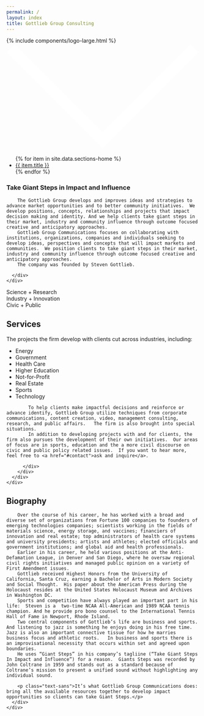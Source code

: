 ```yaml
---
permalink: /
layout: index
title: Gottlieb Group Consulting
---
```

<a id="top"></a>
<section class="container-brand">
  <div class="grid-container">
    <div class="grid-x grid-margin-x align-middle section-h-full">
      <div class="cell small-12 text-center">
      	{% include components/logo-large.html %}
        <div class="div text-center"><a href="#intro" title="Take a Giant Step" data-smooth-scroll="data-smooth-scroll" data-offset="-40" data-animation-easing="swing">
        	<svg class="arrow pulse icon-xlarge icon-next" id="ggc-arrow-down" data-name="arrow-down" viewBox="0 0 87 48" xmlns="http://www.w3.org/2000/svg" xmlns:xlink="http://www.w3.org/1999/xlink" preserveAspectRatio="xMidYMid meet"><use xlink:href="#arrow_stroke" transform="translate(2 2)" fill="#FFF"/><defs><path id="arrow_stroke" d="M41.5 41.5l-1.768 1.768 1.768 1.767 1.768-1.767L41.5 41.5zM-1.768 1.768l41.5 41.5 3.536-3.536-41.5-41.5-3.536 3.536zm45.036 41.5l41.5-41.5-3.536-3.536-41.5 41.5 3.536 3.536z"/></defs></svg>
        </a></div>
      </div>
    </div>
  </div>
</section>
<nav class="section-nav show-for-medium" data-sticky-container="data-sticky-container">
  <ul class="menu container-white drop align-center" data-sticky="data-sticky" data-options="marginTop:0;" data-top-anchor="intro">
  	{% for item in site.data.sections-home %}
      <li data-smooth-scroll="data-smooth-scroll" data-offset="20" data-animation-easing="swing"><a class="nav-item" href="#{{ item.slug }}" title="{{ item.title }}">{{ item.title }}</a></li>
    {% endfor %}
  </ul>
</nav>
<section class="section-pad" id="intro">
  <div class="grid-container">
    <div class="grid-x grid-margin-x align-center">
      <div class="cell small-12 medium-3 large-3 text-right-on-medium">
        <h3 class="headline-2 text-light">Take <span class="text-bold">Giant Steps</span> in Impact and Influence</h3>
      </div>
      <div class="cell small-12 medium-9 large-6">
        
        The Gottlieb Group develops and improves ideas and strategies to advance market opportunities and to better community initiatives.  We develop positions, concepts, relationships and projects that impact decision making and identity. And we help clients take giant steps in their market, industry and community influence through outcome focused creative and anticipatory approaches.
        Gottlieb Group Communications focuses on collaborating with institutions, organizations, companies and individuals seeking to develop ideas, perspectives and concepts that will impact markets and communities.  We position clients to take giant steps in their market, industry and community influence through outcome focused creative and anticipatory approaches.
        The company was founded by Steven Gottlieb.

      </div>
    </div>
  </div>
</section>
<section class="section-pad">
  <div class="grid-container">
    <div class="grid-x grid-margin-x align-center">
      <div class="cell small-12 text-center">
        <div class="text-callout">Science + Research</div>
        <div class="text-callout">Industry + Innovation</div>
        <div class="text-callout">Civic + Public</div>
      </div>
    </div>
  </div>
</section>
<section class="section-pad" id="services">
  <div class="grid-container">
    <div class="grid-x grid-margin-x align-center">
      <div class="cell small-12 medium-3 large-3 text-right-on-medium">
        <h2 class="headline-4">Services</h2>
      </div>
      <div class="cell small-12 medium-9 large-6">
        <div class="grid-x grid-margin-x align-center">
          <div class="cell small-12 medium-5">
            <p>The projects the firm develop with clients cut across industries, including:</p>
            <ul class="list-styled callout">
              <li>Energy</li>
              <li>Government</li>
              <li>Health Care</li>
              <li>Higher Education</li>
              <li>Not-for-Profit</li>
              <li>Real Estate</li>
              <li>Sports</li>
              <li>Technology</li>
            </ul>
          </div>
          <div class="cell small-12 medium-7">

            To help clients make impactful decisions and reinforce or advance identify, Gottlieb Group utilize techniques from corporate communications, content creation, video, management consulting, research, and public affairs.   The firm is also brought into special situations.
            In addition to developing projects with and for clients, the firm also pursues the development of their own initiatives.  Our areas of focus are in sports, education and the a more civil discourse on civic and public policy related issues.  If you want to hear more, feel free to <a href="#contact">ask and inquire</a>.

          </div>
        </div>
      </div>
    </div>
  </div>
</section>
<section class="section-pad" id="bio">
  <div class="grid-container">
    <div class="grid-x grid-margin-x align-center">
      <div class="cell small-12 medium-3 large-3 text-right-on-medium">
        <h2 class="headline-4">Biography</h2>
      </div>
      <div class="cell small-12 medium-9 large-6">

        Over the course of his career, he has worked with a broad and diverse set of organizations from Fortune 100 companies to founders of emerging technologies companies; scientists working in the fields of materials science, energy storage, and vaccines; financiers of innovation and real estate; top administrators of health care systems and university presidents; artists and athletes; elected officials and government institutions; and global aid and health professionals.
        Earlier in his career, he held various positions at the Anti-Defamation League, in Denver and San Diego, where he oversaw regional civil rights initiatives and managed public opinion on a variety of First Amendment issues.
        Gottlieb received Highest Honors from the University of California, Santa Cruz, earning a Bachelor of Arts in Modern Society and Social Thought.  His paper about the American Press during the Holocaust resides at the United States Holocaust Museum and Archives in Washington DC.
        Sports and competition have always played an important part in his life:  Steven is a  two-time NCAA All-American and 1989 NCAA tennis champion. And he provide pro bono counsel to the International Tennis Hall of Fame in Newport, Rhode Island.
        Two central components of Gottlieb’s life are business and sports. And listening to jazz is something he enjoys doing in his free time.  Jazz is also an important connective tissue for how he marries business focus and athletic roots.   In business and sports there is an improvisational necessity that occurs within set and agreed upon boundaries.  
        He uses “Giant Steps” in his company’s tagliine (“Take Giant Steps In Impact and Influence”) for a reason.  Giants Steps was recorded by John Coltrane in 1959 and stands out as a standard because of Coltrane’s mission to present a unified sound without highlighting any individual sound.  

        <p class="text-sans">It’s what Gottlieb Group Communications does:  bring all the available resources together to develop impact opportunities so clients can take Giant Steps.</p>
      </div>
    </div>
  </div>
</section>

